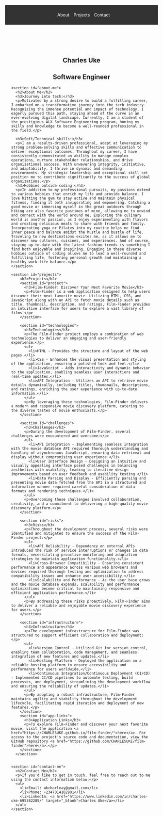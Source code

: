 <!DOCTYPE html>
<html lang="en">
<head>
  <meta charset="UTF-8">
  <meta name="viewport" content="width=device-width, initial-scale=1.0">
  <title> Charles Uke - Software Engineer</title>
  <link rel="stylesheet" href="styles.css">
  <style>
    header {
      background-color: #333;
      padding: 10px;
    }

    header nav ul {
      list-style-type: none;
      margin: 0;
      padding: 0;
      display: flex;
      justify-content: space-between;
    }

    header nav ul li {
      display: inline;
    }

    header nav ul li a {
      color: #fff;
      text-decoration: none;
      margin-right: 10px;
    }

    main {
      margin-top: 20px;
      padding: 20px;
    }

    #hero {
      text-align: center;
    }

    #about-me h2,
    #projects h2,
    #contact h2 {
      font-weight: bold;
    }

    #projects .project {
      margin-bottom: 20px;
    }

    #projects .project h3 {
      margin-bottom: 10px;
    }
  </style>
  <script src="script.js"></script>
</head>

<body>
  <header>
    <nav>
      <ul>
        <li><a href="#about-me">About</a></li>
        <li><a href="#projects">Projects</a></li>
        <li><a href="#contact-me">Contact</a></li>
      </ul>
    </nav>
  </header>

  <main>
    <section id="hero">
      <h1> Charles Uke</h1>
      <h2>Software Engineer</h2>
    </section>

    <section id="about-me">
      <h2>About Me</h2>
      <h3>Journey into tech:</h3>
      <p>Motivated by a strong desire to build a fulfilling career, I embarked on a transformative journey into the tech industry. Recognizing the immense potential and impact of technology, I eagerly pursued this path, staying ahead of the curve in an ever-evolving digital landscape. Currently, I am a student of the prestigious ALX Software Engineering program, honing my skills and knowledge to become a well-rounded professional in the field.</p>

      <h3>Soft/Technical skills:</h3>
      <p>I am a results-driven professional, adept at leveraging my strong problem-solving skills and effective communication to deliver exceptional outcomes. Throughout my career, I have consistently demonstrated an ability to manage complex operations, nurture stakeholder relationships, and drive organizational success. With unwavering integrity, initiative, and adaptability, I thrive in dynamic and demanding environments. My strategic leadership and exceptional skill set position me to contribute significantly to the success of global organizations.</p>
      <h3>Hobbies outside coding:</h3>
      <p>In addition to my professional pursuits, my passions extend to various hobbies that enrich my life and provide balance. I love hitting the gym to stay active and maintain physical fitness, finding it both invigorating and empowering. Catching a good movie or immersing myself in the great outdoors through hiking are also favorite pastimes of mine, allowing me to unwind and connect with the world around me. Exploring the culinary world is another passion, as I enjoy experimenting with flavors and creating delicious meals to share with friends and family. Incorporating yoga or Pilates into my routine helps me find inner peace and balance amidst the hustle and bustle of life. Traveling to new destinations excites me, as it allows me to discover new cultures, cuisines, and experiences. And of course, staying up-to-date with the latest fashion trends is something I find both enjoyable and inspiring. Engaging in these diverse hobbies outside of coding allows me to lead a well-rounded and fulfilling life, fostering personal growth and maintaining a healthy work-life balance.</p>
    </section>

    <section id="projects">
        <h2>Projects</h2>
        <section id="project">
          <h3>Film-Finder: Discover Your Next Favorite Movie</h3>
          <p>Film-Finder is a web application designed to help users discover their next favorite movie. Utilizing HTML, CSS, and JavaScript along with an API to fetch movie details such as title, thumbnail, description, and ratings, Film-Finder provides an intuitive interface for users to explore a vast library of films.</p>
        </section>

        <section id="technologies">
          <h3>Technologies</h3>
          <p>The Film-Finder project employs a combination of web technologies to deliver an engaging and user-friendly experience:</p>
          <ul>
            <li>HTML - Provides the structure and layout of the web pages.</li>
            <li>CSS - Enhances the visual presentation and styling of the application, ensuring a polished look and feel.</li>
            <li>JavaScript - Adds interactivity and dynamic behavior to the application, enabling seamless user interactions and real-time updates.</li>
            <li>API Integration - Utilizes an API to retrieve movie details dynamically, including titles, thumbnails, descriptions, and ratings, enriching the user experience with up-to-date information.</li>
          </ul>
          <p>By leveraging these technologies, Film-Finder delivers a modern and responsive movie discovery platform, catering to the diverse tastes of movie enthusiasts.</p>
        </section>

        <section id="challenges">
          <h3>Challenges</h3>
          <p>During the development of Film-Finder, several challenges were encountered and overcome:</p>
          <ul>
            <li>API Integration - Implementing seamless integration with the movie database API required thorough understanding and handling of asynchronous JavaScript, ensuring data retrieval and display without compromising user experience.</li>
            <li>User Interface Design - Designing an intuitive and visually appealing interface posed challenges in balancing aesthetics with usability, leading to iterative design improvements based on user feedback and usability testing.</li>
            <li>Data Parsing and Display - Efficiently parsing and presenting movie data fetched from the API in a structured and informative manner required careful consideration of data formats and rendering techniques.</li>
          </ul>
          <p>Overcoming these challenges involved collaboration, creativity, and a commitment to delivering a high-quality movie discovery platform.</p>
        </section>

        <section id="risks">
          <h3>Risks</h3>
          <p>Throughout the development process, several risks were identified and mitigated to ensure the success of the Film-Finder project:</p>
          <ul>
            <li>API Reliability - Dependency on external APIs introduced the risk of service interruptions or changes in data formats, necessitating proactive monitoring and adaptation strategies to maintain application functionality.</li>
            <li>Cross-Browser Compatibility - Ensuring consistent performance and appearance across various web browsers and devices required thorough testing and optimization to address compatibility issues and enhance user accessibility.</li>
            <li>Scalability and Performance - As the user base grows and the movie database expands, scalability and performance optimizations become critical to maintaining responsive and efficient application performance.</li>
          </ul>
          <p>By addressing these risks proactively, Film-Finder aims to deliver a reliable and enjoyable movie discovery experience for users.</p>
        </section>

        <section id="infrastructure">
          <h3>Infrastructure</h3>
          <p>The development infrastructure for Film-Finder was structured to support efficient collaboration and deployment:</p>
          <ul>
            <li>Version Control - Utilized Git for version control, enabling team collaboration, code management, and seamless integration of new features and updates.</li>
            <li>Hosting Platform - Deployed the application on a reliable hosting platform to ensure accessibility and performance for users worldwide.</li>
            <li>Continuous Integration/Continuous Deployment (CI/CD) - Implemented CI/CD pipelines to automate testing, build processes, and deployment, streamlining the development workflow and ensuring the reliability of updates.</li>
          </ul>
          <p>By adopting a robust infrastructure, Film-Finder maintains agility and stability throughout the development lifecycle, facilitating rapid iteration and deployment of new features.</p>
        </section>
        <section id="app-links">
          <h3>Application Links</h3>
          <p>To explore Film-Finder and discover your next favorite movie, visit the application <a href="https://CHARLESUKE.github.io/film-finder/">here</a>. For access to the project's source code and documentation, view the GitHub repository <a href="https://github.com/CHARLESUKE/film-finder">here</a>.</p>
        </section>
      </section>


    <section id="contact-me">
      <h2>Contact Me</h2>
      <p>If you'd like to get in touch, feel free to reach out to me using the contact information below:</p>
      <ul>
        <li>Email: ukcharleay@gmail.com</li>
        <li>Phone: +2347014102901</li>
        <li>LinkedIn: <a href="https://www.linkedin.com/in/charles-uke-695382285/" target="_blank">Charles Uke</a></li>
      </ul>
    </section>
  </main>
</body>
</html>
